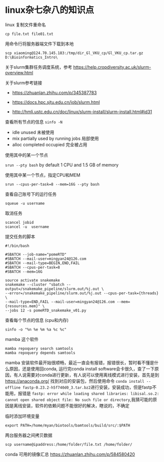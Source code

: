 # linux杂七杂八的知识点

linux 复制文件重命名

```
cp file.txt file01.txt
```

用命令行将服务器端文件下载到本地

```
scp xiaoming@124.70.145.183:/tmp/dir_Gl_VKU_cp/Gl_VKU_cp.tar.gz D:\Bioinformatics_Intro\
```


关于slurm集群任务调度系统，参考 https://help.cropdiversity.ac.uk/slurm-overview.html

关于slurm参考链接 

- https://zhuanlan.zhihu.com/p/345387783

- https://docs.hpc.sjtu.edu.cn/job/slurm.html

- http://hmli.ustc.edu.cn/doc/linux/slurm-install/slurm-install.html#id31

查看所有节点的信息 `sinfo -N`

- idle unused 未被使用
- mix partially used by running jobs 局部使用
- alloc completed occupied 完全被占用

使用其中的某一个节点

`srun --pty bash` by default 1 CPU and 1.5 GB of memory

使用其中某一个节点，指定CPU和MEM

```
srun --cpus-per-task=8 --mem=16G --pty bash
```

查看自己账号下的运行任务

```
squeue -u username
```

取消任务

```
scancel jobid
scancel -u  username
```

提交任务的脚本

```
#!/bin/bash

#SBATCH --job-name="pomeRTD"
#SBATCH --mail-user=mingyan24@126.com
#SBATCH --mail-type=BEGIN,END,FAIL
#SBATCH --cpus-per-task=8
#SBATCH --mem=16G

source activate snakemake
snakemake --cluster "sbatch --output=/snakemake_pipeline/slurm.out/%j.out \
--error=/snakemake_pipeline/slurm.out/%j.out --cpus-per-task={threads} \
--mail-type=END,FAIL --mail-user=mingyan24@126.com --mem={resources.mem}" \
--jobs 12 -s pomeRTD_snakemake_v01.py

```

查看每个节点的信息 (cpu和内存)

```
sinfo -o "%n %e %m %a %c %c"
```

mamba 这个软件

```
mamba repoquery search samtools
mamba repoquery depends samtools
```

mamba 安装软件最开始很顺畅，最近一直会有报错，报错很长，暂时看不懂是什么原因，还是使用回conda, 运行完conda install software会卡很久，查了一下原因，有人说需要对conda进行更新，有人说可以使用离线模式进行安装，首先是到 https://anaconda.org/ 找到对应的安装包，然后使用命令 `conda install --offline fastp-0.23.2-h5f740d0_3.tar.bz2`进行安装，安装成功，但是fastp不能用，报错是 `fastp: error while loading shared libraries: libisal.so.2: cannot open shared object file: No such file or directory`,我猜可能的原因是离线安装，软件的依赖问题不能很好的解决，瞎说的，不确定

临时添加环境变量

```
export PATH=/home/myan/biotools/bamtools/build/src/:$PATH
```

两台服务器之间拷贝数据

```
scp username@ipaddress:/home/folder/file.txt /home/folder/
```

conda 可用的镜像汇总 https://zhuanlan.zhihu.com/p/584580420
